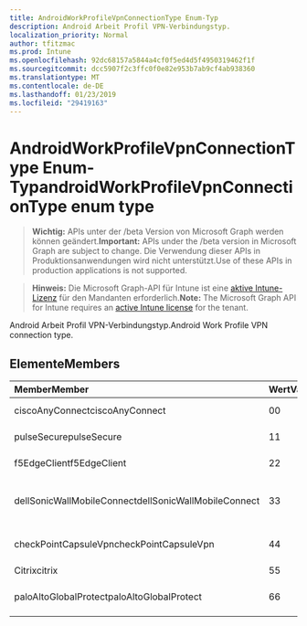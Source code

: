```yaml
---
title: AndroidWorkProfileVpnConnectionType Enum-Typ
description: Android Arbeit Profil VPN-Verbindungstyp.
localization_priority: Normal
author: tfitzmac
ms.prod: Intune
ms.openlocfilehash: 92dc68157a5844a4cf0f5ed4d5f4950319462f1f
ms.sourcegitcommit: dcc5907f2c3ffc0f0e82e953b7ab9cf4ab938360
ms.translationtype: MT
ms.contentlocale: de-DE
ms.lasthandoff: 01/23/2019
ms.locfileid: "29419163"
---
```

# <a name="androidworkprofilevpnconnectiontype-enum-type"></a><span data-ttu-id="09ffa-103">AndroidWorkProfileVpnConnectionType Enum-Typ</span><span class="sxs-lookup"><span data-stu-id="09ffa-103">androidWorkProfileVpnConnectionType enum type</span></span>

> <span data-ttu-id="09ffa-104">**Wichtig:** APIs unter der /beta Version von Microsoft Graph werden können geändert.</span><span class="sxs-lookup"><span data-stu-id="09ffa-104">**Important:** APIs under the /beta version in Microsoft Graph are subject to change.</span></span> <span data-ttu-id="09ffa-105">Die Verwendung dieser APIs in Produktionsanwendungen wird nicht unterstützt.</span><span class="sxs-lookup"><span data-stu-id="09ffa-105">Use of these APIs in production applications is not supported.</span></span>

> <span data-ttu-id="09ffa-106">**Hinweis:** Die Microsoft Graph-API für Intune ist eine [aktive Intune-Lizenz](https://go.microsoft.com/fwlink/?linkid=839381) für den Mandanten erforderlich.</span><span class="sxs-lookup"><span data-stu-id="09ffa-106">**Note:** The Microsoft Graph API for Intune requires an [active Intune license](https://go.microsoft.com/fwlink/?linkid=839381) for the tenant.</span></span>

<span data-ttu-id="09ffa-107">Android Arbeit Profil VPN-Verbindungstyp.</span><span class="sxs-lookup"><span data-stu-id="09ffa-107">Android Work Profile VPN connection type.</span></span>

## <a name="members"></a><span data-ttu-id="09ffa-108">Elemente</span><span class="sxs-lookup"><span data-stu-id="09ffa-108">Members</span></span>
|<span data-ttu-id="09ffa-109">Member</span><span class="sxs-lookup"><span data-stu-id="09ffa-109">Member</span></span>|<span data-ttu-id="09ffa-110">Wert</span><span class="sxs-lookup"><span data-stu-id="09ffa-110">Value</span></span>|<span data-ttu-id="09ffa-111">Beschreibung</span><span class="sxs-lookup"><span data-stu-id="09ffa-111">Description</span></span>|
|:---|:---|:---|
|<span data-ttu-id="09ffa-112">ciscoAnyConnect</span><span class="sxs-lookup"><span data-stu-id="09ffa-112">ciscoAnyConnect</span></span>|<span data-ttu-id="09ffa-113">0</span><span class="sxs-lookup"><span data-stu-id="09ffa-113">0</span></span>|<span data-ttu-id="09ffa-114">Cisco AnyConnect.</span><span class="sxs-lookup"><span data-stu-id="09ffa-114">Cisco AnyConnect.</span></span>|
|<span data-ttu-id="09ffa-115">pulseSecure</span><span class="sxs-lookup"><span data-stu-id="09ffa-115">pulseSecure</span></span>|<span data-ttu-id="09ffa-116">1</span><span class="sxs-lookup"><span data-stu-id="09ffa-116">1</span></span>|<span data-ttu-id="09ffa-117">Pulse sichern.</span><span class="sxs-lookup"><span data-stu-id="09ffa-117">Pulse Secure.</span></span>|
|<span data-ttu-id="09ffa-118">f5EdgeClient</span><span class="sxs-lookup"><span data-stu-id="09ffa-118">f5EdgeClient</span></span>|<span data-ttu-id="09ffa-119">2</span><span class="sxs-lookup"><span data-stu-id="09ffa-119">2</span></span>|<span data-ttu-id="09ffa-120">F5-Edge-Client.</span><span class="sxs-lookup"><span data-stu-id="09ffa-120">F5 Edge Client.</span></span>|
|<span data-ttu-id="09ffa-121">dellSonicWallMobileConnect</span><span class="sxs-lookup"><span data-stu-id="09ffa-121">dellSonicWallMobileConnect</span></span>|<span data-ttu-id="09ffa-122">3</span><span class="sxs-lookup"><span data-stu-id="09ffa-122">3</span></span>|<span data-ttu-id="09ffa-123">Dell SonicWALL Mobile Verbindung.</span><span class="sxs-lookup"><span data-stu-id="09ffa-123">Dell SonicWALL Mobile Connection.</span></span>|
|<span data-ttu-id="09ffa-124">checkPointCapsuleVpn</span><span class="sxs-lookup"><span data-stu-id="09ffa-124">checkPointCapsuleVpn</span></span>|<span data-ttu-id="09ffa-125">4</span><span class="sxs-lookup"><span data-stu-id="09ffa-125">4</span></span>|<span data-ttu-id="09ffa-126">Überprüfen Sie Punkt "Kapseln" VPN.</span><span class="sxs-lookup"><span data-stu-id="09ffa-126">Check Point Capsule VPN.</span></span>|
|<span data-ttu-id="09ffa-127">Citrix</span><span class="sxs-lookup"><span data-stu-id="09ffa-127">citrix</span></span>|<span data-ttu-id="09ffa-128">5</span><span class="sxs-lookup"><span data-stu-id="09ffa-128">5</span></span>|<span data-ttu-id="09ffa-129">Citrix</span><span class="sxs-lookup"><span data-stu-id="09ffa-129">Citrix</span></span>|
|<span data-ttu-id="09ffa-130">paloAltoGlobalProtect</span><span class="sxs-lookup"><span data-stu-id="09ffa-130">paloAltoGlobalProtect</span></span>|<span data-ttu-id="09ffa-131">6</span><span class="sxs-lookup"><span data-stu-id="09ffa-131">6</span></span>|<span data-ttu-id="09ffa-132">Palo Alto Netzwerke GlobalProtect.</span><span class="sxs-lookup"><span data-stu-id="09ffa-132">Palo Alto Networks GlobalProtect.</span></span>|




